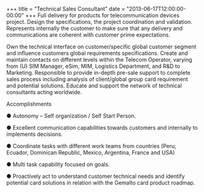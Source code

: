 +++
title = "Technical Sales Consultant"
date = "2013-06-17T12:00:00-00:00"
+++
Full delivery for products for telecommunication devices  project. Design the specifications, the project coordination and validation.
Represents internally the customer to make sure that any delivery and communications are coherent with customer prime expectations.


<!--more-->
Own the technical interface on customer/specific global customer segment and influence customers global requirements specifications. Create and maintain contacts on different levels within the Telecom Operator, varying from (U) SIM Manager, eSim, MIM, Logistics Department, and R&D to Marketing.
Responsible to provide in-depth pre-sale support to complete sales process including analysis of client/global group card requirement and potential solutions.
Educate and support the network of technical consultants acting worldwide.

Accomplishments

● Autonomy – Self organization / Self Start Person.

● Excellent communication capabilities towards customers and internally to implements decisions.

● Coordinate tasks with different work teams from countries (Peru, Ecuador, Dominican Republic, Mexico, Argentina, France and USA)

● Multi task capability focused on goals.

● Proactively act to understand customer technical needs and identify potential card solutions in relation with the Gemalto card product roadmap.
